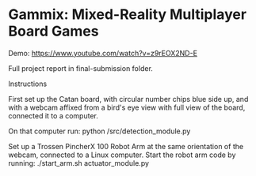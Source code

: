 # Gammix: Mixed-Reality Multiplayer Board Games

Demo: https://www.youtube.com/watch?v=z9rEOX2ND-E

Full project report in final-submission folder.

Instructions

First set up the Catan board, with circular number chips blue side up, and with a webcam affixed from a bird's eye view with full view of the board, connected it to a computer.

On that computer run: python /src/detection_module.py

Set up a Trossen PincherX 100 Robot Arm at the same orientation of the webcam, connected to a Linux computer.
Start the robot arm code by running: ./start_arm.sh actuator_module.py
